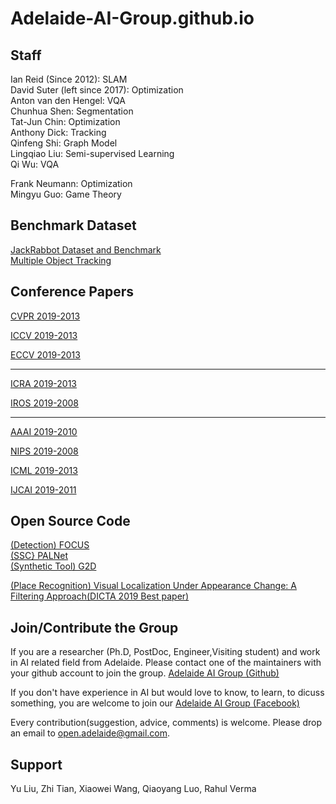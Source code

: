 # Adelaide-AI-Group.github.io




## Staff
Ian Reid  (Since 2012): SLAM   </br>
David Suter (left since 2017): Optimization </br> 
Anton van den Hengel: VQA  </br>
Chunhua Shen: Segmentation </br>
Tat-Jun Chin: Optimization </br>
Anthony Dick: Tracking     </br>
Qinfeng Shi: Graph Model   </br>
Lingqiao Liu: Semi-supervised Learning </br>
Qi Wu: VQA   </br>


Frank Neumann: Optimization  </br>
Mingyu Guo: Game Theory  </br>

## Benchmark Dataset

[JackRabbot Dataset and Benchmark](https://jrdb.stanford.edu/) </br>
[Multiple Object Tracking](https://motchallenge.net/) </br>

## Conference Papers
[CVPR 2019-2013](https://github.com/Adelaide-AI-Group/Adelaide-AI-Group.github.io/blob/master/CVPR%202019-2013.md)

[ICCV 2019-2013](https://github.com/Adelaide-AI-Group/Adelaide-AI-Group.github.io/blob/master/ICCV%202019-2013.md)

[ECCV 2019-2013](https://github.com/Adelaide-AI-Group/Adelaide-AI-Group.github.io/blob/master/ECCV%202019-2013.md)

---------------------------------
[ICRA 2019-2013](https://github.com/Adelaide-AI-Group/Adelaide-AI-Group.github.io/blob/master/ICRA%202019-2013.md)

[IROS 2019-2008](https://github.com/Adelaide-AI-Group/Adelaide-AI-Group.github.io/blob/master/IROS%202019-2008.md)

---------------------------------
[AAAI 2019-2010](https://github.com/Adelaide-AI-Group/Adelaide-AI-Group.github.io/blob/master/AAAI%202019-2010.md)

[NIPS 2019-2008](https://github.com/Adelaide-AI-Group/Adelaide-AI-Group.github.io/blob/master/NIPS%202019-2008.md)

[ICML 2019-2013](https://github.com/Adelaide-AI-Group/Adelaide-AI-Group.github.io/blob/master/ICML%202019-2013.md)

[IJCAI 2019-2011](https://github.com/Adelaide-AI-Group/Adelaide-AI-Group.github.io/blob/master/IJCAI%202019-2011.md)


## Open Source Code

[(Detection) FOCUS](https://github.com/Adelaide-AI-Group/FCOS) </br>
[(SSC} PALNet](https://github.com/Adelaide-AI-Group/PALNet) </br>
[(Synthetic Tool) G2D](https://github.com/Adelaide-AI-Group/G2D)

[(Place Recognition) Visual Localization Under Appearance Change: A Filtering Approach(DICTA 2019 Best paper)](https://github.com/Adelaide-AI-Group/MCVL) 

## Join/Contribute the Group
If you are a researcher (Ph.D, PostDoc, Engineer,Visiting student) and work in AI related field from Adelaide. Please contact
one of the maintainers with your github account to join the group. [Adelaide AI Group (Github)](https://github.com/Adelaide-AI-Group/Adelaide-AI-Group.github.io)

If you don't have experience in AI but would love to know, to learn, to dicuss something, you are welcome to join our [Adelaide AI Group (Facebook)](https://www.facebook.com/groups/776160662842617/)  

Every contribution(suggestion, advice, comments) is welcome. Please drop an email to open.adelaide@gmail.com.

## Support
Yu Liu, Zhi Tian, Xiaowei Wang, Qiaoyang Luo, Rahul Verma

